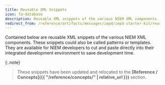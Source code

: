 ```yaml
---
title: Reusable XML Snippets
icon: fa-database
description: Reusable XML snippets of the various NIEM XML components. These snippets could also be called patterns or templates.
redirect_from: /reference/artifacts/messages/iepd/iepd-starter-kit/reusable-xml-snippets/
---
```


Contained below are reusable XML snippets of the various NIEM XML components. These snippets could also be called patterns or templates. They are available for NIEM developers to cut and paste directly into their integrated development environment to save development time.

{:.note}
> These snippets have been updated and relocated to the **[Reference / Concepts]({{ "/reference/concepts/" | relative_url }})** section.

